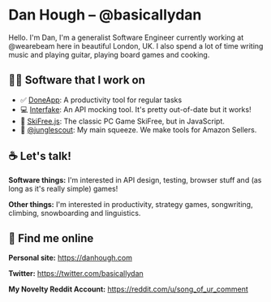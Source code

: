 # Dan Hough – @basicallydan

Hello. I'm Dan, I'm a generalist Software Engineer currently working at
@wearebeam here in beautiful London, UK. I also spend a lot of time
writing music and playing guitar, playing board games and cooking.

## 👨‍💻 Software that I work on

* :white_check_mark: [DoneApp](http://danhough.com/blog/done-devlog-3/): A productivity tool for regular tasks
* 💻 [Interfake](https://github.com/basicallydan/interfake): An API mocking tool. It's pretty out-of-date but it works!
* 🎿 [SkiFree.js](http://basicallydan.github.io/skifree.js/): The classic PC Game SkiFree, but in JavaScript.
* :palm_tree: [@junglescout](https://junglescout.com): My main squeeze. We make tools for Amazon Sellers.

## :coffee: Let's talk!

**Software things:** I'm interested in API design, testing, browser stuff and
(as long as it's really simple) games!

**Other things:** I'm interested in productivity, strategy games, songwriting,
climbing, snowboarding and linguistics.

## :telescope: Find me online

**Personal site:** https://danhough.com

**Twitter:** https://twitter.com/basicallydan

**My Novelty Reddit Account:** https://reddit.com/u/song_of_ur_comment

